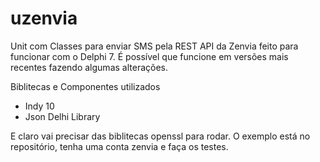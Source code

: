 # uzenvia
Unit com Classes para enviar SMS pela REST API da Zenvia feito para funcionar com o Delphi 7. É possível que funcione
em versões mais recentes fazendo algumas alterações.

Biblitecas e Componentes utilizados

- Indy 10
- Json Delhi Library

E claro vai precisar das biblitecas openssl para rodar. O exemplo está no repositório, tenha uma conta zenvia e faça os testes.


